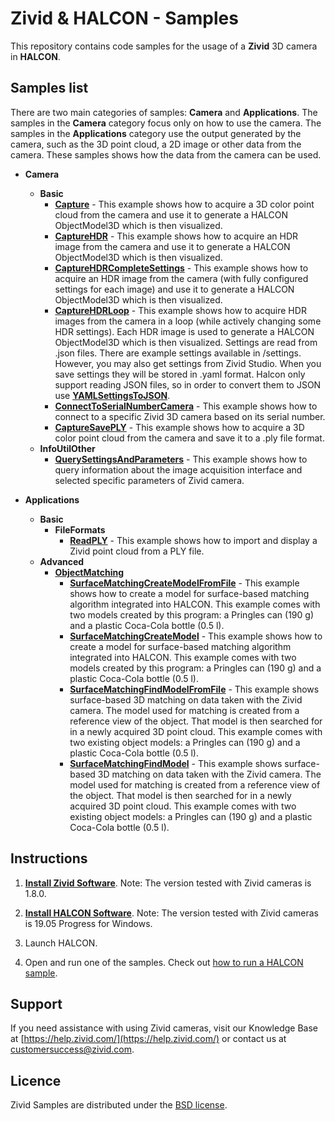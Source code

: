 ﻿# Zivid & HALCON - Samples

This repository contains code samples for the usage of a **Zivid** 3D camera in **HALCON**.

## Samples list

There are two main categories of samples: **Camera** and **Applications**. The samples in the **Camera** category focus only on how to use the camera. The samples in the **Applications** category use the output generated by the camera, such as the 3D point cloud, a 2D image or other data from the camera. These samples shows how the data from the camera can be used.

- **Camera**
  - **Basic**
    - [**Capture**][Capture-url] - This example shows how to acquire a 3D color point cloud from the camera and use it to generate a HALCON ObjectModel3D which is then visualized.
    - [**CaptureHDR**][CaptureHDR-url] - This example shows how to acquire an HDR image from the camera and use it to generate a HALCON ObjectModel3D which is then visualized.
    - [**CaptureHDRCompleteSettings**][CaptureHDRCompleteSettings-url] - This example shows how to acquire an HDR image from the camera (with fully configured settings for each image) and use it to generate a HALCON ObjectModel3D which is then visualized.
    - [**CaptureHDRLoop**][CaptureHDRLoop-url] - This example shows how to acquire HDR images from the camera in a loop (while actively changing some HDR settings). Each HDR image is used to generate a HALCON ObjectModel3D which is then visualized. Settings are read from .json files. There are example settings available in /settings. However, you may also get settings from Zivid Studio. When you save settings they will be stored in .yaml format. Halcon only support reading JSON files, so in order to convert them to JSON use [**YAMLSettingsToJSON**][YAMLSettingsToJSON-url].
    - [**ConnectToSerialNumberCamera**][ConnectToSerialNumberCamera-url] - This example shows how to connect to a specific Zivid 3D camera based on its serial number.
    - [**CaptureSavePLY**][CaptureSavePLY-url] - This example shows how to acquire a 3D color point cloud from the camera and save it to a .ply file format.
  - **InfoUtilOther**
    - [**QuerySettingsAndParameters**][QuerySettingsAndParameters-url] - This example shows how to query information about the image acquisition interface and selected specific parameters of Zivid camera.

- **Applications**
  - **Basic**
    - **FileFormats**
      - [**ReadPLY**][ReadPLY-url] - This example shows how to import and display a Zivid point cloud from a PLY file.
  - **Advanced**
    - [**ObjectMatching**][ObjectMatching-url]
      - [**SurfaceMatchingCreateModelFromFile**][SurfaceMatchingCreateModelFromFile-url] - This example shows how to create a model for surface-based matching algorithm integrated into HALCON. This example comes with two models created by this program: a Pringles can (190 g) and a plastic Coca-Cola bottle (0.5 l).
      - [**SurfaceMatchingCreateModel**][SurfaceMatchingCreateModel-url] - This example shows how to create a model for surface-based matching algorithm integrated into HALCON. This example comes with two models created by this program: a Pringles can (190 g) and a plastic Coca-Cola bottle (0.5 l).
      - [**SurfaceMatchingFindModelFromFile**][SurfaceMatchingFindModelFromFile-url] - This example shows surface-based 3D matching on data taken with the Zivid camera. The model used for matching is created from a reference view of the object. That model is then searched for in a newly acquired 3D point cloud. This example comes with two existing object models: a Pringles can (190 g) and a plastic Coca-Cola bottle (0.5 l).
      - [**SurfaceMatchingFindModel**][SurfaceMatchingFindModel-url] - This example shows surface-based 3D matching on data taken with the Zivid camera. The model used for matching is created from a reference view of the object. That model is then searched for in a newly acquired 3D point cloud. This example comes with two existing object models: a Pringles can (190 g) and a plastic Coca-Cola bottle (0.5 l).

## Instructions

1. [**Install Zivid Software**](https://www.zivid.com/downloads).
Note: The version tested with Zivid cameras is 1.8.0.

2. [**Install HALCON Software**](https://www.mvtec.com/products/halcon/).
Note: The version tested with Zivid cameras is 19.05 Progress for Windows.

3. Launch HALCON.

4. Open and run one of the samples. Check out [how to run a HALCON sample](https://zivid.atlassian.net/wiki/spaces/ZividKB/pages/427841/How+to+run+a+HALCON+sample).

## Support
If you need assistance with using Zivid cameras, visit our Knowledge Base at [https://help.zivid.com/](https://help.zivid.com/) or contact us at [customersuccess@zivid.com](mailto:customersuccess@zivid.com).

## Licence
Zivid Samples are distributed under the [BSD license](https://github.com/zivid/halcon-samples/blob/master/LICENSE).

[Capture-url]: source/Camera/Basic/Capture.hdev
[CaptureHDR-url]: source/Camera/Basic/CaptureHDR.hdev
[CaptureSavePLY-url]: source/Camera/Basic/CaptureSavePLY.hdev
[CaptureHDRCompleteSettings-url]: source/Camera/Basic/CaptureHDRCompleteSettings.hdev
[CaptureHDRLoop-url]: source/Camera/Basic/CaptureHDRLoop.hdev
[YAMLSettingsToJSON-url]: source/Camera/Basic/YAMLSettingsToJSON.py
[ConnectToSerialNumberCamera-url]: source/Camera/Basic/ConnectToSerialNumberCamera.hdev
[QuerySettingsAndParameters-url]: source/Camera/InfoUtilOther/QuerySettingsAndParameters.hdev
[ReadPLY-url]: source/Applications/Basic/FileFormats/ReadPLY.hdev
[ObjectMatching-url]: source/Applications/Advanced/ObjectMatching
[SurfaceMatchingCreateModelFromFile-url]: source/Applications/Advanced/ObjectMatching/SurfaceMatchingCreateModelFromFile.hdev
[SurfaceMatchingCreateModel-url]: source/Applications/Advanced/ObjectMatching/SurfaceMatchingCreateModel.hdev
[SurfaceMatchingFindModelFromFile-url]: source/Applications/Advanced/ObjectMatching/SurfaceMatchingFindModelFromFile.hdev
[SurfaceMatchingFindModel-url]: source/Applications/Advanced/ObjectMatching/SurfaceMatchingFindModel.hdev
